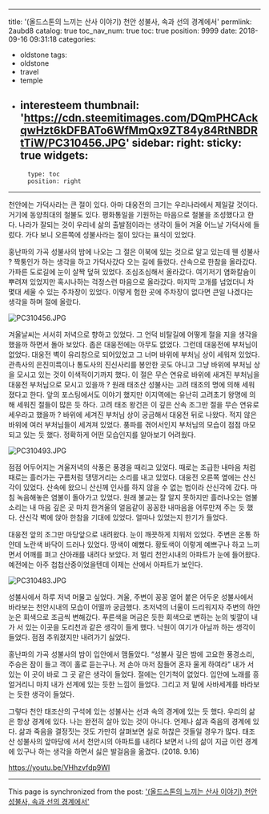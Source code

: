 
---
title: '(올드스톤의 느끼는 산사 이야기) 천안 성불사, 속과 선의 경계에서'
permlink: 2aubd8
catalog: true
toc_nav_num: true
toc: true
position: 9999
date: 2018-09-16 09:31:18
categories:
- oldstone
tags:
- oldstone
- travel
- temple
- interesteem
thumbnail: 'https://cdn.steemitimages.com/DQmPHCAckqwHzt6kDFBATo6WfMmQx9ZT84y84RtNBDRtTiW/PC310456.JPG'
sidebar:
    right:
        sticky: true
widgets:
    -
        type: toc
        position: right
---


천안에는 가덕사라는 큰 절이 있다. 아마 대웅전의 크기는 우리나라에서 제일갈 것이다. 거기에 동양최대의 철불도 있다. 평화통일을 기원하는 마음으로 철불을 조성했다고 한다. 나라가 잘되는 것이 우리네 삶의 출발점이라는 생각이 들어 겨울 어느날 가덕사에 들렀다. 가다 보니 오른쪽에 성불사라는 절이 있다는 표식이 있었다. 

홍난파의 가곡 성불사의 밤에 나오는 그 절은 이북에 있는 것으로 알고 있는데 웬 성불사 ? 짝퉁인가 하는 생각을 하고 가덕사갔다 오는 길에 들렀다. 산속으로 한참을 올라갔다. 가파른 도로길에 눈이 살짝 덮혀 있었다. 조심조심해서 올라갔다. 여기저기 염화칼슘이 뿌려져 있었지만 혹시나하는 걱정스런 마음으로 올라갔다. 마지막 고개를 넘었더니 차 몇대 세울 수 있는 주차장이 있었다. 이렇게 험한 곳에 주차장이 없다면 큰일 나겠다는 생각을 하며 절에 올랐다. 

![PC310456.JPG](https://cdn.steemitimages.com/DQmPHCAckqwHzt6kDFBATo6WfMmQx9ZT84y84RtNBDRtTiW/PC310456.JPG)

겨울날씨는 서서히 저녁으로 향하고 있었다. 그 언덕 비탈길에 어떻게 절을 지을 생각을 했을까 하면서 돌아 보았다. 좁은 대웅전에는 아무도 없었다. 그런데 대웅전에 부처님이 없었다. 대웅전 벽이 유리창으로 되어있었고 그 너머 바위에 부처님 상이 세워져 있었다. 관촉사의 은진미륵이나 통도사의 진신사리를 봉안한 곳도 아니고 그냥 바위에 부처님 상을 모시고 있는 것이 이색적이기까지 했다. 이 절은 무슨 연유로 바위에 새겨진 부처님을 대웅전 부처님으로 모시고 있을까 ? 
원래 태조산 성불사는 고려 태조의 명에 의해 세워졌다고 한다. 앞의 포스팅에서도 이야기 했지만 이지역에는 유난히 고려초기 왕명에 의해 세워진 절들이 많은 듯 하다. 고려 태조 왕건은 이 깊은 산속 조그만 절을 무슨 연유로 세우라고 했을까 ? 바위에 세겨진 부처님 상이 궁금해서 대웅전 뒤로 나왔다. 적지 않은 바위에 여러 부처님들이 세겨져 있었다. 풍파를 겪어서인지 부처님의 모습이 점점 마모되고 있는 듯 했다. 정확하게 어떤 모습인지를 알아보기 어려웠다. 

 ![PC310493.JPG](https://cdn.steemitimages.com/DQmcqUeQ6Gox4CEidZG9YQBGafygyiNmiRqdeP5N4JZmtj3/PC310493.JPG)

점점 어두어지는 겨울저녁의 삭풍은 풍경을 때리고 있었다. 때로는 조급한 내마음 처럼 때로는 흘러가는 구름처럼 댕댕거리는 소리를 내고 있었다. 대웅전 오른쪽 옆에는 산신각이 있었다. 산속에 왔으니 산신께 인사를 하지 않을 수 없는 법이라 산신각에 갔다. 마침 녹음해놓은 염불이 돌아가고 있었다. 원래 불교는 잘 알지 못하지만 흘러나오는 염불소리는 내 마음 깊은 곳 마치 한겨울의 얼음같이 꽁꽁한 내마음을 어루만져 주는 듯 했다. 산신각 벽에 앉아 한참을 기대에 있었다. 얼마나 있었는지 한기가 들었다.

대웅전 앞의 조그만 마당앞으로 내려왔다. 눈이 깨끗하게 치워저 있었다. 주변은 온통 하얀데 노란색 바닥이 드러나 있었다. 땅색이 예뻤다. 황토색이 이렇게 예쁘구나 하고 느끼면서 어깨를 펴고 산아래를 내려다 보았다. 저 멀리 천안시내의 아파트가 눈에 들어왔다. 예전에는 아주 첩첩산중이었을텐데 이제는 산에서 아파트가 보인다.

![PC310483.JPG](https://cdn.steemitimages.com/DQmdNyFM3Dizj5DyYSAx4yWpJcGiudFFZnrQzp2RgGLe838/PC310483.JPG)

성불사에서 하루 저녁 머물고 싶었다. 겨울, 주변이 꽁꽁 얼어 붙은 어두운 성불사에서 바라보는 천안시내의 모습이 어떨까 궁금했다. 초저녁의 너울이 드리워지자 주변의 하얀 눈은 회색으로 조금씩 변해갔다. 푸른색을 머금은 듯한 회색으로 변하는 눈의 빛깔이 내가 서 있는 이곳을 도리천과 같은 생각이 들게 했다. 낙원이 여기가 아닐까 하는 생각이 들었다. 점점 추워졌지만 내려가기 싫었다. 

홍난파의 가곡 성불사의 밤이 입안에서 맴돌았다. “성불사 깊은 밤에 고요한 풍경소리,  주승은 잠이 들고 객이 홀로 듣는구나. 저 손아 마저 잠들어 혼자 울게 하여라” 내가 서 있는 이 곳이 바로 그 곳 같은 생각이 들었다. 절에는 인기척이 없었다. 입안에 노래를 흥얼거리니 마치 내가 선계에 있는 듯한 느낌이 들었다. 그리고 저 밑에 사바세계를 바라보는 듯한 생각이 들었다. 


그렇다 천안 태조산의 구석에 있는 성불사는 선과 속의 경계에 있는 듯 했다. 우리의 삶은 항상 경계에 있다. 나는 완전히 살아 있는 것이 아니다. 언제나 삶과 죽음의 경계에 있다. 삶과 죽음을 결정짓는 것도 가만히 살펴보면 실로 하찮은 것들일 경우가 많다. 태조산 성불사의 앞마당에 서서 천안시의 아파트를 내려다 보면서 나의 삶이 지금 이런 경계에 있구나 하는 생각을 하면서 싫은 발걸음을 옮겼다. (2018. 9.16)

https://youtu.be/VHhzvfdp9WI

- - -

This page is synchronized from the post: ['(올드스톤의 느끼는 산사 이야기) 천안 성불사, 속과 선의 경계에서'](https://steemit.com/@oldstone/2aubd8)
